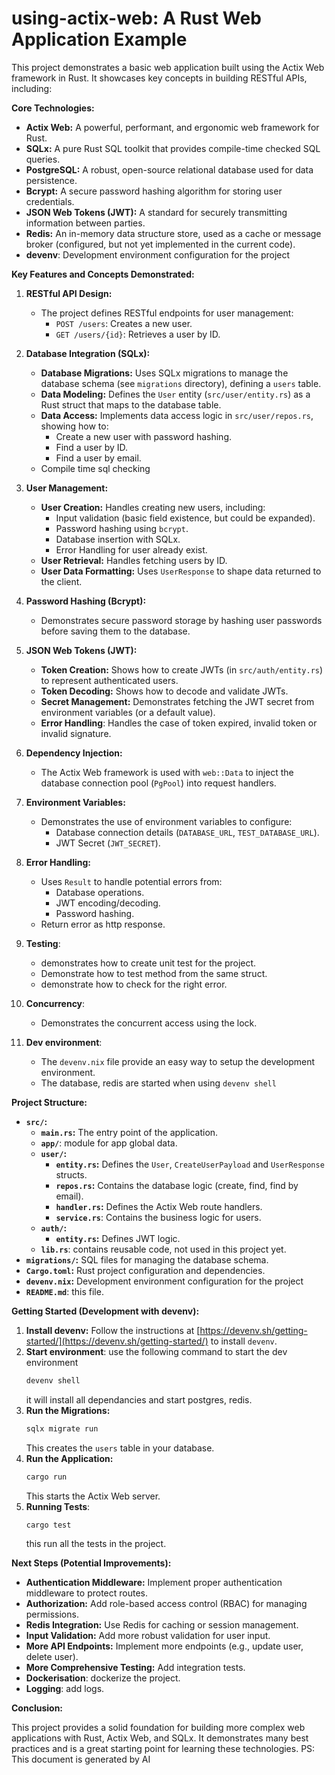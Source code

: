# using-actix-web: A Rust Web Application Example

This project demonstrates a basic web application built using the Actix Web framework in Rust. It showcases key concepts in building RESTful APIs, including:

**Core Technologies:**

*   **Actix Web:** A powerful, performant, and ergonomic web framework for Rust.
*   **SQLx:** A pure Rust SQL toolkit that provides compile-time checked SQL queries.
*   **PostgreSQL:** A robust, open-source relational database used for data persistence.
*   **Bcrypt:** A secure password hashing algorithm for storing user credentials.
*   **JSON Web Tokens (JWT):** A standard for securely transmitting information between parties.
*   **Redis:** An in-memory data structure store, used as a cache or message broker (configured, but not yet implemented in the current code).
* **devenv**: Development environment configuration for the project

**Key Features and Concepts Demonstrated:**

1.  **RESTful API Design:**
    *   The project defines RESTful endpoints for user management:
        *   `POST /users`: Creates a new user.
        *   `GET /users/{id}`: Retrieves a user by ID.

2.  **Database Integration (SQLx):**
    *   **Database Migrations:** Uses SQLx migrations to manage the database schema (see `migrations` directory), defining a `users` table.
    *   **Data Modeling:** Defines the `User` entity (`src/user/entity.rs`) as a Rust struct that maps to the database table.
    *   **Data Access:** Implements data access logic in `src/user/repos.rs`, showing how to:
        *   Create a new user with password hashing.
        *   Find a user by ID.
        * Find a user by email.
    * Compile time sql checking

3.  **User Management:**
    *   **User Creation:**  Handles creating new users, including:
        *   Input validation (basic field existence, but could be expanded).
        *   Password hashing using `bcrypt`.
        *   Database insertion with SQLx.
        * Error Handling for user already exist.
    *   **User Retrieval:** Handles fetching users by ID.
    *   **User Data Formatting:**  Uses `UserResponse` to shape data returned to the client.

4.  **Password Hashing (Bcrypt):**
    *   Demonstrates secure password storage by hashing user passwords before saving them to the database.

5.  **JSON Web Tokens (JWT):**
    *   **Token Creation:** Shows how to create JWTs (in `src/auth/entity.rs`) to represent authenticated users.
    *   **Token Decoding:** Shows how to decode and validate JWTs.
    *   **Secret Management:**  Demonstrates fetching the JWT secret from environment variables (or a default value).
    *   **Error Handling**: Handles the case of token expired, invalid token or invalid signature.

6.  **Dependency Injection:**
    *   The Actix Web framework is used with `web::Data` to inject the database connection pool (`PgPool`) into request handlers.

7.  **Environment Variables:**
    *   Demonstrates the use of environment variables to configure:
        *   Database connection details (`DATABASE_URL`, `TEST_DATABASE_URL`).
        *   JWT Secret (`JWT_SECRET`).

8.  **Error Handling:**
    *   Uses `Result` to handle potential errors from:
        *   Database operations.
        *   JWT encoding/decoding.
        *   Password hashing.
    * Return error as http response.

9. **Testing**:
    * demonstrates how to create unit test for the project.
    * Demonstrate how to test method from the same struct.
    * demonstrate how to check for the right error.

10. **Concurrency**:
    * Demonstrates the concurrent access using the lock.

11. **Dev environment**:
    * The `devenv.nix` file provide an easy way to setup the development environment.
    * The database, redis are started when using `devenv shell`

**Project Structure:**

*   **`src/`:**
    *   **`main.rs`:** The entry point of the application.
    *   **`app/`**: module for app global data.
    *   **`user/`:**
        *   **`entity.rs`:** Defines the `User`, `CreateUserPayload` and `UserResponse` structs.
        *   **`repos.rs`:** Contains the database logic (create, find, find by email).
        *   **`handler.rs`:** Defines the Actix Web route handlers.
        *   **`service.rs`**: Contains the business logic for users.
    *   **`auth/`:**
        *   **`entity.rs`:** Defines JWT logic.
    *   **`lib.rs`**: contains reusable code, not used in this project yet.
*   **`migrations/`:** SQL files for managing the database schema.
*   **`Cargo.toml`:** Rust project configuration and dependencies.
*   **`devenv.nix`:** Development environment configuration for the project
*   **`README.md`**: this file.

**Getting Started (Development with devenv):**

1.  **Install devenv:** Follow the instructions at [https://devenv.sh/getting-started/](https://devenv.sh/getting-started/) to install `devenv`.
2.  **Start environment**: use the following command to start the dev environment
    ```bash
    devenv shell
    ```
    it will install all dependancies and start postgres, redis.
3.  **Run the Migrations:**
    ```bash
    sqlx migrate run
    ```
    This creates the `users` table in your database.
4.  **Run the Application:**
    ```bash
    cargo run
    ```
    This starts the Actix Web server.
5.  **Running Tests**:
    ```bash
    cargo test
    ```
    this run all the tests in the project.

**Next Steps (Potential Improvements):**

*   **Authentication Middleware:** Implement proper authentication middleware to protect routes.
*   **Authorization:** Add role-based access control (RBAC) for managing permissions.
*   **Redis Integration:** Use Redis for caching or session management.
*   **Input Validation:** Add more robust validation for user input.
*   **More API Endpoints:** Implement more endpoints (e.g., update user, delete user).
*   **More Comprehensive Testing:** Add integration tests.
* **Dockerisation**: dockerize the project.
* **Logging**: add logs.

**Conclusion:**

This project provides a solid foundation for building more complex web applications with Rust, Actix Web, and SQLx. It demonstrates many best practices and is a great starting point for learning these technologies.
PS: This document is generated by AI
